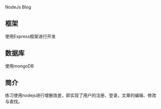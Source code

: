 NodeJs Blog

## 框架
使用Express框架进行开发

## 数据库
使用mongoDB

## 简介
练习使用nodejs进行增删改差，即实现了用户的注册、登录，文章的编辑、修改与查找。
